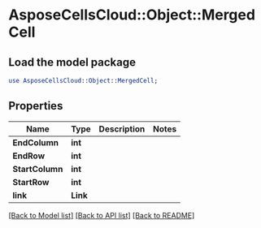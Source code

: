 # AsposeCellsCloud::Object::MergedCell 

## Load the model package
```perl
use AsposeCellsCloud::Object::MergedCell;
```

## Properties
Name | Type | Description | Notes
------------ | ------------- | ------------- | -------------
**EndColumn** | **int** |  |
**EndRow** | **int** |  |
**StartColumn** | **int** |  |
**StartRow** | **int** |  |
**link** | **Link** |  |  

[[Back to Model list]](../README.md#documentation-for-models) [[Back to API list]](../README.md#documentation-for-api-endpoints) [[Back to README]](../README.md)

